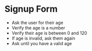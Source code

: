 # Signup Form

* Ask the user for their age
 * Verify the age is a number
 * Verify their age is between 0 and 120
* If age is invalid, ask them again
* Ask until you have a valid age
